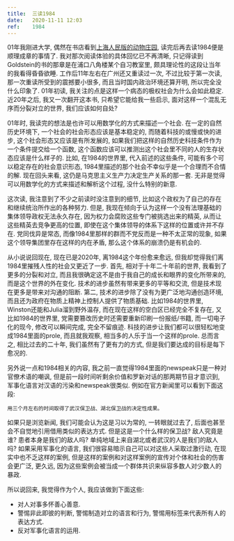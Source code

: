 ```yaml
---
title:  三读1984
date:   2020-11-11 12:03
ref:    1984
---
```


01年我刚进大学, 偶然在书店看到[上海人民版的动物庄园](https://book.douban.com/subject/1018136/), 读完后再去读1984便是顺理成章的事情了. 我对那次阅读体验的具体回忆已不再清晰, 只记得读到Goldstein的书的那章是在浦口八角楼某个自习教室里, 颇具理论性的这段让当年的我看得昏昏欲睡. 工作后11年左右在广州还又重读过一次, 不过比较于第一次读, 那一次重读所受到的震撼要小很多, 而且当时国内政治环境还算开明, 所以完全没什么印象了. 01年初读, 我关注的点是这样一个病态的极权社会为什么会如此稳定. 近20年之后, 我又一次翻开这本书, 只希望它能给我一些启示, 面对这样一个混乱无序而分裂对立的世界, 我们应该如何自处?

01年时, 我读完的想法是也许可以用数学化的方式来描述一个社会. 在一定的自然历史环境下, 一个社会的社会形态应该是基本稳定的, 而随着科技的或慢或快的进步, 这个社会形态又应该是有所发展的, 如果我们把这样的自然历史科技条件作为一个条件提交给一个函数, 这个函数应该可以推测出这个社会里不同的人的生存状态应该是什么样子的. 比如, 在1984的世界里, 代入前述的这些条件, 可能有多个可以稳定存在的社会意识形态, 1984里描述的那个社会不幸似乎是一个合理而不合情的解. 现在回头来看, 这仍是马克思主义生产力决定生产关系的那一套. 无非是觉得可以用数学化的方式来描述和解析这个过程, 没什么特别的新意.

这次读, 我注意到了不少之前读时没注意到的细节, 比如这个政权为了自己的存在和继续统治所作出的各种努力. 但是, 我现在倾向于认为这样一个没有法理基础的集体领导政权无法永久存在, 因为权力会腐败这些专门被挑选出来的精英, 从而让这些精英去竞争更高的位置, 即使在这个集体领导的体系下这样的位置或许并不存在. 党同伐异是常态, 而像1984里那样的群而不党反而是一种不太正常的现象, 如果这个领导集团里存在这样的内在矛盾, 那么这个体系的崩溃仍是有机会的.

从小说说回现在, 现在已是2020年, 离1984这个年份愈来愈远, 但我却觉得我们离1984里摧残人性的社会又更近了一步. 首先, 相对于十年二十年前的世界, 我看到了更多的分裂和对立, 而且我很确定这不是由于我自己的成长和眼界的变化所带来的, 而是这个世界的外在变化. 技术的进步虽然有带来更多的平等和交流, 但是技术现在更多是带来对沟通的阻断. 第二, 技术的进步除了没有为更广泛地沟通创造环境, 而且还为政府在物质上精神上控制人提供了物质基础. 比如1984的世界里, Winston还能和Julia溜到野外温存, 而在现在这样的空白区已经完全不复存在, 又比如1984的世界里, 党需要篡改历史时还需要重新印刷一份报纸/书籍, 而一切电子化的现今, 修改可以瞬间完成, 完全不留痕迹. 科技的进步让我们都可以很轻松地变成1984里面的prole, 而且就我观察, 相当多的人乐于当一个这样的prole. 总而言之, 相比过去的二十年, 我们虽然有了更有力的方式, 但是我们要达成的目标是每下愈况的.

另外说一点和1984相关的内容, 我之前一直觉得1984里面的newspeak只是一种对官僚术语的嘲讽, 但是前一段时间听剩余价值和罗新对话的那两期节目才意识到, 军事化语言对汉语的污染和newspeak很类似. 例如在官方新闻里可以看到下面这段:

```
用三个月左右的时间取得了武汉保卫战、湖北保卫战的决定性成果。
```

如果只是浏览新闻, 我们可能会认为这是习以为常的, 一转眼就过去了, 后面也甚至会不自觉地引用借用类似的表达方式. 但是这是一个什么样的保卫战? 敌人究竟是谁? 患者本身是我们的敌人吗? 单纯地域上来自湖北或者武汉的人是我们的敌人吗? 如果采用军事化的语言, 我们很容易暗示自己可以对这些人采取过激行动, 在现实中也不乏这样的案例, 但是这样的案例和对这样案例的宣传对个体和社会的伤害会更广泛, 更久远, 因为这些案例会被当成一个群体共识来纵容多数人对少数人的暴政.

所以说回来, 我觉得作为个人, 我应该做到下面这些:

* 对人对事多怀善心善意.
* 警惕非此即彼的判断, 警惕制造对立的语言和行为, 警惕用标签来代表所有人的表达方式.
* 反对军事化语言的运用.
